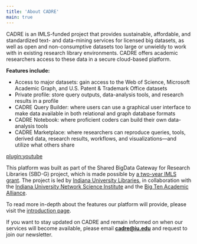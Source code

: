 ```yaml
---
title: 'About CADRE'
main: true
---
```


CADRE is an IMLS-funded project that provides sustainable, affordable, and standardized text- and data-mining services for licensed big datasets, as well as open and non-consumptive datasets too large or unwieldy to work with in existing research library environments. CADRE offers academic researchers access to these data in a secure cloud-based platform.

**Features include:**
* Access to major datasets: gain access to the Web of Science, Microsoft Academic Graph, and U.S. Patent & Trademark Office datasets
* Private profile: store query outputs, data-analysis tools, and research results in a profile
* CADRE Query Builder: where users can use a graphical user interface to make data available in both relational and graph database formats
* CADRE Notebook: where proficient coders can build their own data-analysis tools 
* CADRE Marketplace: where researchers can reproduce queries, tools, derived data, research results, workflows, and visualizations&mdash;and utilize what others share

[plugin:youtube](https://www.youtube.com/watch?v=33ev6Rzhd0A)

This platform was built as part of the Shared BigData Gateway for Research Libraries (SBD-G) project, which is made possible by [a two-year IMLS grant](https://www.imls.gov/grants/awarded/lg-70-18-0202-18). The project is led by [Indiana University Libraries](https://libraries.indiana.edu/), in collaboration with the [Indiana University Network Science Institute](https://iuni.iu.edu/) and the [Big Ten Academic Alliance](http://www.btaa.org/).

To read more in-depth about the features our platform will provide, please visit the [introduction page](https://cadre.iu.edu/website/grav/about-cadre/introduction).

If you want to stay updated on CADRE and remain informed on when our services will become available, please email **cadre@iu.edu** and request to join our newsletter.